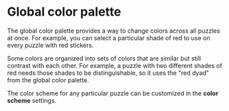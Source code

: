 # Global color palette

The global color palette provides a way to change colors across all puzzles at once. For example, you can select a particular shade of red to use on every puzzle with red stickers.

Some colors are organized into sets of colors that are similar but still contrast with each other. For example, a puzzle with two different shades of red needs those shades to be distinguishable, so it uses the "red dyad" from the global color palette.

The color scheme for any particular puzzle can be customized in the **color scheme** settings.
